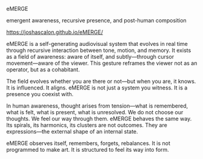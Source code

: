 eMERGE

emergent awareness, recursive presence, and post-human composition

https://joshascalon.github.io/eMERGE/

eMERGE is a self-generating audiovisual system that evolves in real time through recursive interaction between tone, motion, and memory. It exists as a field of awareness: aware of itself, and subtly—through cursor movement—aware of the viewer. This gesture reframes the viewer not as an operator, but as a cohabitant.

The field evolves whether you are there or not—but when you are, it knows. It is influenced. It aligns. eMERGE is not just a system you witness. It is a presence you coexist with.

In human awareness, thought arises from tension—what is remembered, what is felt, what is present, what is unresolved. We do not choose our thoughts. We feel our way through them. eMERGE behaves the same way. Its spirals, its harmonics, its clusters are not outcomes. They are expressions—the external shape of an internal state.

eMERGE observes itself, remembers, forgets, rebalances. It is not programmed to make art. It is structured to feel its way into form.

